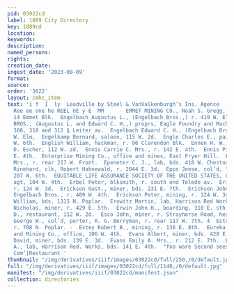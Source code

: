 ```yaml
---
pid: 03022cd
label: 1889 City Directory
key: 1889cd
location: 
keywords: 
description: 
named_persons: 
rights: 
creation_date: 
ingest_date: '2023-08-09'
format: 
source: 
order: '3022'
layout: cmhc_item
text: 'i f  I  ly  Leadville by Steel & VanValkenburgh’s Ins. Agence        $150 000
  Ree ee one he REEL UE y E  MM       EMMET MINING CO., Noah S. Gregg, manager, office,
  14 Emmet Blk.  Engelbach Augustus L., (Engelbach Bros.,) r. 419 W. Elm.  ENGELBACH
  BROS., (Augustus L. and Edward C. H.,) proprs, Eagle Foundry and Machine Shops,
  308, 310 and 312 § Leiter av.  Engelbach Edward C. H., (Engelbach Bros.,) r. 419
  W. Elm,  Engelkamp Bernard, saloon, 115 W. 2d.  Engle Charles E., painter, r. 422
  W. 6th.  English William, hackman, r. 96 Clarendon Blk.  Ennen H. W., waiter, D.
  D. Escher, 112 W. zd.  Ennis Carrie C. Mrs., r. 142 E. 4th.  Ennis Pierre, r. 142
  E. 4th.  Enterprise Mining Co., office and mines, East Fryer Hill.  Enyard Annie
  Mrs., r. rear 217 W. Front.  Epeneter C. J., lab, bds. 418 W. Chestnut.  Eppler
  Rinehard, clk, Robert Hahnewald, r. 2044 E. 3d.  Epps Jeese, col’d, lab, r. rear
  207 W. 6th.  EQUITABLE LIFE ASSURANCE SOCIETY OF THE UNITED STATES, George O. Keeler,
  agt, 104 W. 4th.  Erbel Peter, blksmith, r. south end Toledo av.  Erickson Charles,
  r. 124 W. 3d.  Erickson Gust., miner, bds. 231 E. 7th.  Erickson John N., machinist,
  Engelbach Bros., r. 409 W. 4th.  Erickson Peter, mining, r. 124 W. 3d.  Erickson
  William, bds. 1315 N. Poplar.  Erowitz Martin, lab, Harrison Red Works.  Erpelding
  Nicholas, miner, r. 429 E. 5th.  Erwin John H., boarding, 310 E. sth.  Escher Daniel
  D., restaurant, 112 W. 2d.  Esco John, miner, r. Strayhorse Road, head E. 5th.  Estes
  George W., col’d, porter, R. G. Berryman, r. rear 117 W. 7th. 4  Estey Mollie Mrs.,
  r. 708 N. Poplar. -  Estey Robert B., mining, r. 136 E. 8th.  Eureka Prospecting
  and Mining Co., office, 106 W. 4th.  Evans Albert, miner, bds. 428 E. 4th.  Evans
  David, miner, bds. 139 E. 3d.  Evans Emily A. Mrs., r. 212 E. 7th.  Evans George
  A., lab, Harrison Red. Works, bds. 141 E. 4th.  "foo ware Second sees” Hayhurst’
  Com’|Restaurant '
thumbnail: "/img/derivatives/iiif/images/03022cd/full/250,/0/default.jpg"
full: "/img/derivatives/iiif/images/03022cd/full/1140,/0/default.jpg"
manifest: "/img/derivatives/iiif/03022cd/manifest.json"
collection: directories
---
```

